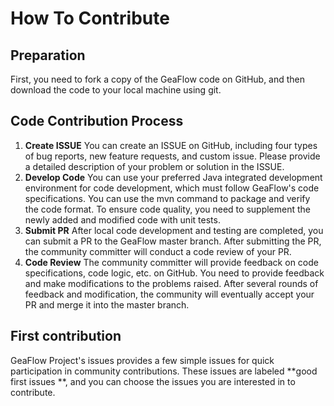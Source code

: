 # How To Contribute

## Preparation
First, you need to fork a copy of the GeaFlow code on GitHub, and then download the code to your local machine using git.

## Code Contribution Process
1. **Create ISSUE**
   You can create an ISSUE on GitHub, including four types of bug reports, new feature requests, and custom issue. Please provide a detailed description of your problem or solution in the ISSUE.
2. **Develop Code**
   You can use your preferred Java integrated development environment for code development, which must follow GeaFlow's code specifications. You can use the mvn command to package and verify the code format. To ensure code quality, you need to supplement the newly added and modified code with unit tests.
3. **Submit PR**
   After local code development and testing are completed, you can submit a PR to the GeaFlow master branch. After submitting the PR, the community committer will conduct a code review of your PR.
4. **Code Review**
   The community committer will provide feedback on code specifications, code logic, etc. on GitHub. You need to provide feedback and make modifications to the problems raised. After several rounds of feedback and modification, the community will eventually accept your PR and merge it into the master branch.

## First contribution
GeaFlow Project's issues provides a few simple issues for quick participation in community contributions. These 
issues are labeled **good first issues **, and you can choose the issues you are interested in to contribute.